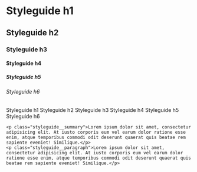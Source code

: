 # Styleguide h1
## Styleguide h2
### Styleguide h3
#### Styleguide h4
##### Styleguide h5
###### Styleguide h6

<div class="styleguide__row">
    <span class="styleguide__title-1">Styleguide h1</span>
    <span class="styleguide__title-2">Styleguide h2</span>
    <span class="styleguide__title-3">Styleguide h3</span>
    <span class="styleguide__title-4">Styleguide h4</span>
    <span class="styleguide__title-5">Styleguide h5</span>
    <span class="styleguide__title-6">Styleguide h6</span>

    <p class="styleguide__summary">Lorem ipsum dolor sit amet, consectetur adipisicing elit. At iusto corporis eum vel earum dolor ratione esse enim, atque temporibus commodi odit deserunt quaerat quis beatae rem sapiente eveniet! Similique.</p>
    <p class="styleguide__paragraph">Lorem ipsum dolor sit amet, consectetur adipisicing elit. At iusto corporis eum vel earum dolor ratione esse enim, atque temporibus commodi odit deserunt quaerat quis beatae rem sapiente eveniet! Similique.</p>
</div>